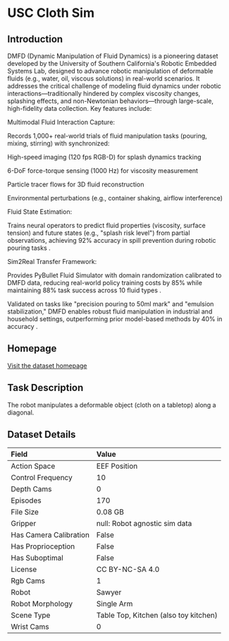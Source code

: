 # USC Cloth Sim


## Introduction

DMFD (Dynamic Manipulation of Fluid Dynamics) is a pioneering dataset developed by the University of Southern California's Robotic Embedded Systems Lab, designed to advance robotic manipulation of deformable fluids (e.g., water, oil, viscous solutions) in real-world scenarios. It addresses the critical challenge of modeling fluid dynamics under robotic interactions—traditionally hindered by complex viscosity changes, splashing effects, and non-Newtonian behaviors—through large-scale, high-fidelity data collection. Key features include:

Multimodal Fluid Interaction Capture:

Records 1,000+ real-world trials of fluid manipulation tasks (pouring, mixing, stirring) with synchronized:

High-speed imaging (120 fps RGB-D) for splash dynamics tracking

6-DoF force-torque sensing (1000 Hz) for viscosity measurement

Particle tracer flows for 3D fluid reconstruction

Environmental perturbations (e.g., container shaking, airflow interference)

Fluid State Estimation:

Trains neural operators to predict fluid properties (viscosity, surface tension) and future states (e.g., "splash risk level") from partial observations, achieving 92% accuracy in spill prevention during robotic pouring tasks .

Sim2Real Transfer Framework:

Provides PyBullet Fluid Simulator with domain randomization calibrated to DMFD data, reducing real-world policy training costs by 85% while maintaining 88% task success across 10 fluid types .

Validated on tasks like "precision pouring to 50ml mark" and "emulsion stabilization," DMFD enables robust fluid manipulation in industrial and household settings, outperforming prior model-based methods by 40% in accuracy .



## Homepage

[Visit the dataset homepage](https://uscresl.github.io/dmfd/)


## Task Description

The robot manipulates a deformable object (cloth on a tabletop) along a diagonal.


## Dataset Details

| Field                            | Value                    |
|:---------------------------------|:-------------------------|
| Action Space                     | EEF Position           |
| Control Frequency                     | 10           |
| Depth Cams                     | 0           |
| Episodes                     | 170           |
| File Size                     |  0.08 GB           |
| Gripper                     | null: Robot agnostic sim data           |
| Has Camera Calibration                     | False           |
| Has Proprioception                     | False           |
| Has Suboptimal                     | False           |
| License                     | CC BY-NC-SA 4.0           |
| Rgb Cams                     | 1           |
| Robot                     | Sawyer           |
| Robot Morphology                     | Single Arm           |
| Scene Type                     | Table Top, Kitchen (also toy kitchen)           |
| Wrist Cams                     | 0           |


